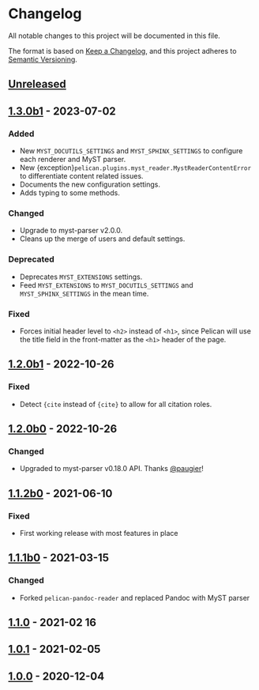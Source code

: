 # Changelog

All notable changes to this project will be documented in this file.

The format is based on [Keep a Changelog](https://keepachangelog.com/en/1.0.0/),
and this project adheres to [Semantic Versioning](https://semver.org/spec/v2.0.0.html).


## [Unreleased]

## [1.3.0b1] - 2023-07-02

### Added

- New `MYST_DOCUTILS_SETTINGS` and `MYST_SPHINX_SETTINGS` to configure each renderer and MyST parser.
- New {exception}`pelican.plugins.myst_reader.MystReaderContentError` to differentiate content related issues.
- Documents the new configuration settings.
- Adds typing to some methods.

### Changed

- Upgrade to myst-parser v2.0.0.
- Cleans up the merge of users and default settings.

### Deprecated

- Deprecates `MYST_EXTENSIONS` settings.
- Feed `MYST_EXTENSIONS` to `MYST_DOCUTILS_SETTINGS` and `MYST_SPHINX_SETTINGS` in the mean time.

### Fixed

- Forces initial header level to `<h2>` instead of `<h1>`, since Pelican will use the title field in the front-matter as the `<h1>` header of the page.

## [1.2.0b1] - 2022-10-26

### Fixed

- Detect `{cite` instead of `{cite}` to allow for all citation roles.

## [1.2.0b0] - 2022-10-26

### Changed

- Upgraded to myst-parser v0.18.0 API. Thanks [@paugier]!

## [1.1.2b0] - 2021-06-10

### Fixed

- First working release with most features in place

## [1.1.1b0] - 2021-03-15

### Changed

- Forked `pelican-pandoc-reader` and replaced Pandoc with MyST parser

## [1.1.0] - 2021-02 16

## [1.0.1] - 2021-02-05

## [1.0.0] - 2020-12-04

[Unreleased]: https://github.com/ashwinvis/myst-reader/compare/1.3.0b1...HEAD
[1.3.0b1]: https://github.com/ashwinvis/myst-reader/compare/1.2.0b1...1.3.0b1
[1.2.0b1]: https://github.com/ashwinvis/myst-reader/compare/1.2.0b0...1.2.0b1
[1.2.0b0]: https://github.com/ashwinvis/myst-reader/compare/1.1.2b0...1.2.0b0
[1.1.2b0]: https://github.com/ashwinvis/myst-reader/compare/1.1.1b0...1.1.2b0
[1.1.1b0]: https://github.com/ashwinvis/myst-reader/compare/1.1.0...1.1.1b0
[1.1.0]: https://github.com/ashwinvis/myst-reader/releases/tag/1.1.0
[1.0.1]: https://github.com/ashwinvis/myst-reader/releases/tag/1.0.1
[1.0.0]: https://github.com/ashwinvis/myst-reader/releases/tag/1.0.0
[@paugier]: https://github.com/paugier

